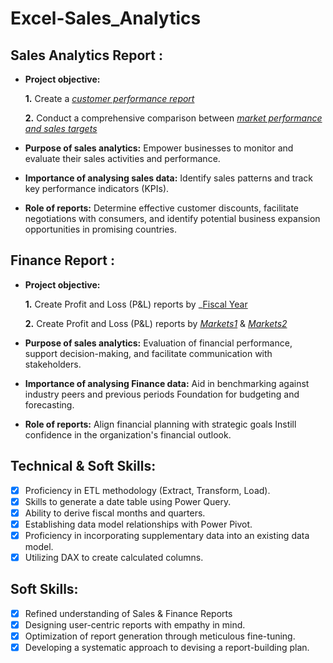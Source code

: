 # Excel-Sales_Analytics
## Sales Analytics Report :


- **Project objective:** 

    **1.** Create a _[customer performance report](https://github.com/ManjushaKancharla7623/Excel-Sales_Analytics/blob/main/Customer%20Performance%20Report.pdf)_ 

    **2.** Conduct a comprehensive comparison between _[market performance and sales targets](https://github.com/ManjushaKancharla7623/Excel-Sales-Analytics/blob/main/Market%20performance%20vs%20Target%20report.pdf)_

- **Purpose of sales analytics:** Empower businesses to monitor and evaluate their sales activities and performance.

- **Importance of analysing sales data:** Identify sales patterns and track key performance indicators (KPIs).

- **Role of reports:** Determine effective customer discounts, facilitate negotiations with consumers, and identify potential business expansion opportunities in promising countries.


## Finance Report :

- **Project objective:** 

    **1.** Create Profit and Loss (P&L) reports by _[Fiscal Year](https://github.com/ManjushaKancharla7623/Excel-Sales_Analytics/blob/main/P%20%26%20L%20by%20Fiscal%20Year.pdf)

   **2.** Create Profit and Loss (P&L) reports by _[Markets1](https://github.com/ManjushaKancharla7623/Excel-Sales_Analytics/blob/main/P%20%26%20L%20by%20Markets1.pdf)_ & _[Markets2](https://github.com/ManjushaKancharla7623/Excel-Sales_Analytics/blob/main/P%20%26%20L%20by%20Markets2.pdf)_ 

- **Purpose of sales analytics:** Evaluation of financial performance, support decision-making, and facilitate communication with stakeholders.

- **Importance of analysing Finance data:** Aid in benchmarking against industry peers and previous periods Foundation for budgeting and forecasting.

- **Role of reports:** Align financial planning with strategic goals Instill confidence in the organization's financial outlook.


## Technical & Soft Skills:
- [x]	Proficiency in ETL methodology (Extract, Transform, Load).
- [x]	Skills to generate a date table using Power Query.
- [x]	Ability to derive fiscal months and quarters.
- [x]	Establishing data model relationships with Power Pivot.
- [x]	Proficiency in incorporating supplementary data into an existing data model.
- [x]	Utilizing DAX to create calculated columns.

## Soft Skills:
- [x]	Refined understanding of Sales & Finance Reports
- [x]	Designing user-centric reports with empathy in mind.
- [x]	Optimization of report generation through meticulous fine-tuning.
- [x]	Developing a systematic approach to devising a report-building plan.
